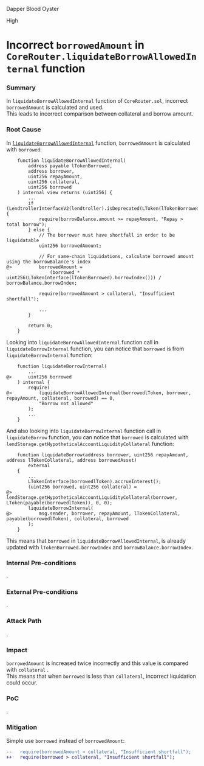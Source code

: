 Dapper Blood Oyster

High

# Incorrect `borrowedAmount` in `CoreRouter.liquidateBorrowAllowedInternal` function

### Summary

In `liquidateBorrowAllowedInternal` function of `CoreRouter.sol`, incorrect `borrowedAmount` is calculated and used.\
This leads to incorrect comparison between collateral and borrow amount.

### Root Cause

In [`liquidateBorrowAllowedInternal`](https://github.com/sherlock-audit/2025-05-lend-audit-contest/blob/main/Lend-V2/src/LayerZero/CoreRouter.sol#L344-L350) function, `borrowedAmount` is calculated with `borrowed`:
```solidity
    function liquidateBorrowAllowedInternal(
        address payable lTokenBorrowed,
        address borrower,
        uint256 repayAmount,
        uint256 collateral,
        uint256 borrowed
    ) internal view returns (uint256) {
        ...
        if (LendtrollerInterfaceV2(lendtroller).isDeprecated(LToken(lTokenBorrowed))) {
            require(borrowBalance.amount >= repayAmount, "Repay > total borrow");
        } else {
            // The borrower must have shortfall in order to be liquidatable
            uint256 borrowedAmount;

            // For same-chain liquidations, calculate borrowed amount using the borrowBalance's index
@>          borrowedAmount =
                (borrowed * uint256(LTokenInterface(lTokenBorrowed).borrowIndex())) / borrowBalance.borrowIndex;

            require(borrowedAmount > collateral, "Insufficient shortfall");

            ...
        }

        return 0;
    }
```
Looking into `liquidateBorrowAllowedInternal` function call in `liquidateBorrowInternal` function, you can notice that `borrowed` is from `liquidateBorrowInternal` function:
```solidity
    function liquidateBorrowInternal(
        ...
@>      uint256 borrowed
    ) internal {
        require(
@>          liquidateBorrowAllowedInternal(borrowedlToken, borrower, repayAmount, collateral, borrowed) == 0,
            "Borrow not allowed"
        );
        ...
    }
```
And also looking into `liquidateBorrowInternal` function call in `liquidateBorrow` function, you can notice that `borrowed` is calculated with `lendStorage.getHypotheticalAccountLiquidityCollateral` function:
```solidity
    function liquidateBorrow(address borrower, uint256 repayAmount, address lTokenCollateral, address borrowedAsset)
        external
    {
        ...
        LTokenInterface(borrowedlToken).accrueInterest();
        (uint256 borrowed, uint256 collateral) =
@>          lendStorage.getHypotheticalAccountLiquidityCollateral(borrower, LToken(payable(borrowedlToken)), 0, 0);
        liquidateBorrowInternal(
@>          msg.sender, borrower, repayAmount, lTokenCollateral, payable(borrowedlToken), collateral, borrowed
        );
    }
```

This means that `borrowed` in `liquidateBorrowAllowedInternal`, is already updated with `lTokenBorrowed.borrowIndex` and `borrowBalance.borrowIndex`.


### Internal Pre-conditions

.

### External Pre-conditions

.

### Attack Path

.

### Impact

`borrowedAmount` is increased twice incorrectly and this value is compared with `collateral` .\
This means that when `borrowed` is less than `collateral`, incorrect liquidation could occur.

### PoC

.

### Mitigation

Simple use `borrowed` instead of `borrowedAmount`:
```diff
--   require(borrowedAmount > collateral, "Insufficient shortfall");
++   require(borrowed > collateral, "Insufficient shortfall");
```